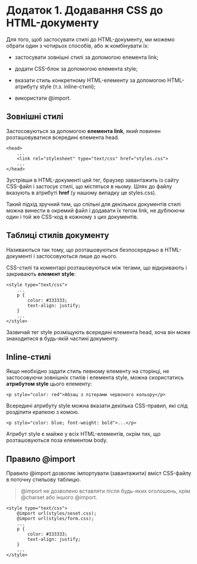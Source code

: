 # Додаток 1. Додавання CSS до HTML-документу

Для того, щоб застосувати стилі до HTML-документу, ми можемо обрати один з чотирьох способів, або ж комбінувати їх:

* застосувати зовнішні стилі за допомогою елемента link;

* додати CSS-блок за допомогою елемента style;

* вказати стиль конкретному HTML-елементу за допомогою HTML-атрибуту style (т.з. inline-стилі);

* використати @import.

## Зовнішні стилі

Застосовуються за допомогою **елемента link**, який повинен розташовуватися всередині елемента head.

```
<head>
    ...
    <link rel="stylesheet" type="text/css" href="styles.css">
    ...
</head>
```

Зустрівши в HTML-документі цей тег, браузер завантажить із сайту CSS-файл і застосує стилі, що містяться в ньому. Шлях до файлу вказують в атрибуті **href** (у нашому випадку це styles.css).

Такий підхід зручний тим, що спільні для декількох документів стилі можна винести в окремий файл і додавати їх тегом link, не дублюючи один і той же CSS-код в кожному з цих документів.

## Таблиці стилів документу

Називаються так тому, що розташовуються безпосередньо в HTML-документі і застосовуються лише до нього.

CSS-стилі та коментарі розташовуються між тегами, що відкривають і закривають **елемент style**:

```
<style type="text/css">
    ...
    p {
        color: #333333;
        text-align: justify;
    }
    ...
</style>
```

Зазвичай тег style розміщують всередині елемента head, хоча він може знаходитися в будь-якій частині документу.

## Inline-стилі

Якщо необхідно задати стиль певному елементу на сторінці, не застосовуючи зовнішніх стилів і елемента style, можна скористатись **атрибутом style** цього елементу:

```
<p style="color: red">Абзац з літерами червоного кольору</p>
```

Всередині атрибуту style можна вказати декілька CSS-правил, які слід розділити крапкою з комою.

```
<p style="color: blue; font-weight: bold">...</p>
```

Атрибут style є майже у всіх HTML-елементів, окрім тих, що розташовуються поза елементом body.

## Правило @import

Правило @import дозволяє імпортувати (завантажити) вміст CSS-файлу в поточну стильову таблицю. 

> @import не дозволено вставляти після будь-яких оголошень, крім @charset або іншого @import.

```
<style type="text/css">
    @import url(styles/seset.css);
    @import url(styles/form.css);
    ...
    p {
        color: #333333;
        text-align: justify;
    }
    ...
</style>

```